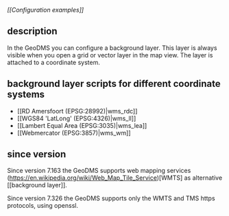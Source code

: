 _[[Configuration examples]]_
## description
In the GeoDMS you can configure a background layer. This layer is always visible when you open a grid or vector layer in the map view. The layer is attached to a coordinate system. 

## background layer scripts for different coordinate systems

- [[RD Amersfoort (EPSG:28992)|wms_rdc]]
- [[WGS84 'LatLong' (EPSG:4326)|wms_ll]]
- [[Lambert Equal Area (EPSG:3035)|wms_lea]]
- [[Webmercator (EPSG:3857)|wms_wm]]

## since version
Since version 7.163 the GeoDMS supports web mapping services (https://en.wikipedia.org/wiki/Web_Map_Tile_Service)[WMTS] as alternative [[background layer]].

Since version 7.326 the GeoDMS supports only the WMTS and TMS https protocols, using openssl.


